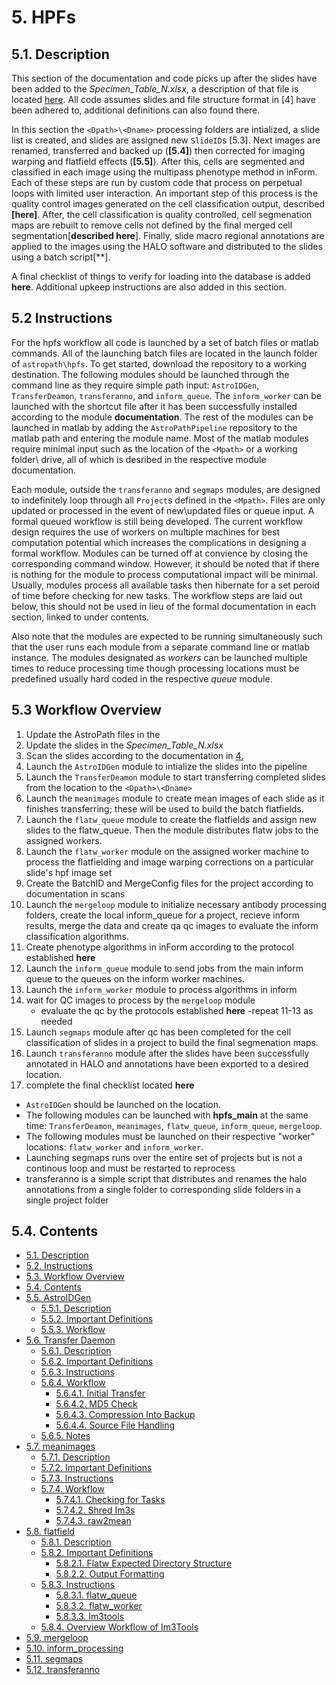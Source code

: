 # 5. HPFs
## 5.1. Description
This section of the documentation and code picks up after the slides have been added to the *Specimen_Table_N.xlsx*, a description of that file is located [here](../scans/#431-specimen_table "Title"). All code assumes slides and file structure format in [4] have been adhered to, additional definitions can also found there. 

In this section the ```<Dpath>\<Dname>``` processing folders are intialized, a slide list is created, and slides are assigned new ```SlideID```s [5.3]. Next images are renamed, transferred and backed up (**[5.4]**) then corrected for imaging warping and flatfield effects (**[5.5]**). After this, cells are segmented and classified in each image using the multipass phenotype method in inForm. Each of these steps are run by custom code that process on perpetual loops with limited user interaction. An important step of this process is the quality control images generated on the cell classification output, described **[here]**. After, the cell classification is quality controlled, cell segmenation maps are rebuilt to remove cells not defined by the final merged cell segmentation[**described here**]. Finally, slide macro regional annotations are applied to the images using the HALO software and distributed to the slides using a batch script[**]. 

A final checklist of things to verify for loading into the database is added **here**. Additional upkeep instructions are also added in this section.

## 5.2 Instructions
For the hpfs workflow all code is launched by a set of batch files or matlab commands. All of the launching batch files are located in the launch folder of ```astropath\hpfs```. To get started, download the repository to a working destination. The following modules should be launched through the command line as they require simple path input: ```AstroIDGen```, ```TransferDeamon```, ```transferanno```, and ```inform_queue```. The ```inform_worker``` can be launched with the shortcut file after it has been successfully installed according to the module **documentation**. The rest of the modules can be launched in matlab by adding the ```AstroPathPipeline``` repository to the matlab path and entering the module name. Most of the matlab modules require minimal input such as the location of the ```<Mpath>``` or a working folder\ drive, all of which is desribed in the respective module documentation. 

Each module, outside the ```transferanno``` and ```segmaps``` modules, are designed to indefinitely loop through all ```Project```s defined in the ```<Mpath>```. Files are only updated or processed in the event of new\updated files or queue input. A formal queued workflow is still being developed. The current workflow design requires the use of workers on multiple machines for best computation potential which increases the complications in designing a formal workflow. Modules can be turned off at convience by closing the corresponding command window. However, it should be noted that if there is nothing for the module to process computational impact will be minimal. Usually, modules process all available tasks then hibernate for a set peroid of time before checking for new tasks. The workflow steps are laid out below, this should not be used in lieu of the formal documentation in each section, linked to under contents.

Also note that the modules are expected to be running simultaneously such that the user runs each module from a separate command line or matlab instance. The modules designated as *workers* can be launched multiple times to reduce processing time though processing locations must be predefined usually hard coded in the respective *queue* module. 

## 5.3 Workflow Overview
1. Update the AstroPath files in the <mpath>
2. Update the slides in the *Specimen_Table_N.xlsx*
3. Scan the slides according to the documentation in [4.](../scans/#scans "Title")
4. Launch the ```AstroIDGen``` module to intialize the slides into the pipeline
5. Launch the ```TransferDeamon``` module to start transferring completed slides from the <Spath> location to the ```<Dpath>\<Dname>```
6. Launch the ```meanimages``` module to create mean images of each slide as it finishes transferring; these will be used to build the batch flatfields.
7. Launch the ```flatw_queue``` module to create the flatfields and assign new slides to the flatw_queue. Then the module distributes flatw jobs to the assigned workers.
8. Launch the ```flatw_worker``` module on the assigned worker machine to process the flatfielding and image warping corrections on a particular slide's hpf image set
9. Create the BatchID and MergeConfig files for the project according to documentation in scans
10. Launch the ```mergeloop``` module to initialize necessary antibody processing folders, create the local inform_queue for a project, recieve inform results, merge the data and create qa qc images to evaluate the inform classification algorithms.
11. Create phenotype algorithms in inForm according to the protocol established **here**
12. Launch the ```inform_queue``` module to send jobs from the main inform queue to the queues on the inform worker machines.
13. Launch the ```inform_worker``` module to process algorithms in inform
14. wait for QC images to process by the ```mergeloop``` module
    - evaluate the qc by the protocols established **here**
    -repeat 11-13 as needed
15. Launch ```segmaps``` module after qc has been completed for the cell classification of slides in a project to build the final segmenation maps.
16. Launch ```transferanno``` module after the slides have been successfully annotated in HALO and annotations have been exported to a desired location.
17. complete the final checklist located **here**

- ```AstroIDGen``` should be launched on the <Spath> location.  
- The following modules can be launched with **hpfs_main** at the same time: ```TransferDeamon```, ```meanimages```, ```flatw_queue```, ```inform_queue```, ```mergeloop```. 
- The following modules must be launched on their respective "worker" locations: ```flatw_worker``` and ```inform_worker```. 
- Launching segmaps runs over the entire set of projects but is not a continous loop and must be restarted to reprocess
- transferanno is a simple script that distributes and renames the halo annotations from a single folder to corresponding slide folders in a single project folder

## 5.4. Contents
- [5.1. Description](#51-description "Title")
- [5.2. Instructions](#52-instructions "Title")
- [5.3. Workflow Overview](#53-workflow-overview "Title")
- [5.4. Contents](#54-contents "Title")
- [5.5. AstroIDGen](AstroidGen#55-astroid-generation "Title")
  - [5.5.1. Description](AstroidGen#551-description "Title")
  - [5.5.2. Important Definitions](AstroidGen#552-important-definitions "Title")
  - [5.5.3. Workflow](AstroidGen#553-workflow "Title")
- [5.6. Transfer Daemon](TransferDaemon#56-transfer-daemon "Title")
  - [5.6.1. Description](TransferDaemon#561-description "Title")
  - [5.6.2. Important Definitions](TransferDaemon#562-important-definitions "Title")
  - [5.6.3. Instructions](TransferDaemon#563-instructions "Title")
  - [5.6.4. Workflow](TransferDaemon#564-workflow "Title")
    - [5.6.4.1. Initial Transfer](TransferDaemon#5641-initial-transfer "Title")
    - [5.6.4.2. MD5 Check](TransferDaemon#5642-md5-check "Title")
    - [5.6.4.3. Compression Into Backup](TransferDaemon#5643-compression-into-backup "Title")
    - [5.6.4.4. Source File Handling](TransferDaemon#5644-source-file-handling "Title")
  - [5.6.5. Notes](TransferDaemon#565-notes "Title") 
- [5.7. meanimages](meanimages#57-meanimages "Title")
  - [5.7.1. Description](meanimages#571-description "Title")
  - [5.7.2. Important Definitions](meanimages#572-important-definitions "Title")
  - [5.7.3. Instructions](meanimages#573-instructions "Title")
  - [5.7.4. Workflow](meanimages#574-workflow "Title")
    - [5.7.4.1. Checking for Tasks](meanimages#5741-checking-for-tasks "Title")
	- [5.7.4.2. Shred Im3s](meanimages#5742-shred-im3s "Title")
	- [5.7.4.3. raw2mean](meanimages#5743-raw2mean "Title")
- [5.8. flatfield](Flatfield#58-flatfield "Title")
  - [5.8.1. Description](Flatfield#581-description "Title")
  - [5.8.2. Important Definitions](Flatfield#582-important-definitions "Title")
    - [5.8.2.1. Flatw Expected Directory Structure](Flatfield#5821-flatw-expected-directory-structure "Title")
	- [5.8.2.2. Output Formatting](Flatfield#5822-output-formatting "Title")
  - [5.8.3. Instructions](Flatfield#583-instructions "Title")
    - [5.8.3.1. flatw_queue](Flatfield#5831-flatw_queue "Title")
	- [5.8.3.2. flatw_worker](Flatfield#5832-flatw_worker "Title")
	- [5.8.3.3. Im3tools](Flatfield#5833-im3tools "Title")
  - [5.8.4. Overview Workflow of Im3Tools](Flatfield#584-overview-workflow-of-im3tools "Title")
- [5.9. mergeloop](mergeloop#59-mergeloop "Title")
- [5.10. inform_processing](inform_processing#510-inform_processing "Title")
- [5.11. segmaps](segmaps#511-segmaps "Title")
- [5.12. transferanno](transferanno#512-transferanno "Title")